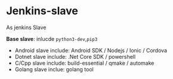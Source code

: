 # Jenkins-slave
As jenkins Slave

**Base slave**: inlucde `python3-dev`,`pip3`

- Android slave include: Android SDK / Nodejs / Ionic / Cordova
- Dotnet slave include: .Net Core SDK / powershell 
- C/Cpp slave include: build-essential / qmake / automake
- Golang slave inclue: golang tool

